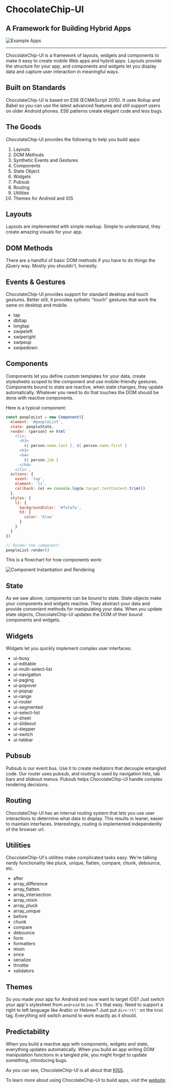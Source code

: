 ChocolateChip-UI
================

A Framework for Building Hybrid Apps
------------------------------------

![Example Apps](./examples/images/Landing-Page.png)

----------------------------------

ChocolateChip-UI is a framework of layouts, widgets and components to make it easy to create mobile Web apps and hybrid apps. Layouts provide the structure for your app, and components and widgets let you display data and capture user interaction in meaningful ways.

Built on Standards
------------------
ChocolateChip-UI is based on ES6 (ECMAScript 2015). It uses Rollup and Babel so you can use the latest advanced features and still support users on older Android phones. ES6 patterns create elegant code and less bugs.

The Goods
----------

ChocolateChip-UI provides the following to help you build apps:

1. Layouts
2. DOM Methods
3. Synthetic Events and Gestures
4. Components
5. State Object
6. Widgets
7. Pubsub
8. Routing
9. Utilities
10. Themes for Android and iOS

Layouts
-------
Layouts are implemented with simple markup. Simple to understand, they create amazing visuals for your app.

DOM Methods
-----------
There are a handful of basic DOM methods if you have to do things the jQuery way. Mostly you shouldn't, honestly.

Events &amp; Gestures
---------------------
ChocolateChip-UI provides support for standard desktop and touch gestures. Better still, it provides sythetic "touch" gestures that work the same on desktop and mobile.

* tap
* dbltap
* longtap
* swipeleft
* swiperight
* swipeup
* swipedown


Components
----------
Components let you define custom templates for your data, create stylesheets scoped to the component and use mobile-friendly gestures. Components bound to state are reactive, when state changes, they update automatically. Whatever you need to do that touches the DOM should be done with reactive components.

Here is a typical component:

```javascript
const peopleList = new Component({
  element: '#peopleList',
  state: peopleState,
  render: (person) => html`
    <li>;
      <h3>
        ${ person.name.last }, ${ person.name.first }
      <h3>
      <h4>
        ${ person.job }
      </h4>
    </li>`,
  actions: {
    event: 'tap',
    element: 'li',
    callback: (e) => console.log(e.target.textContent.trim())
  },
  styles: {
    li: {
      backgroundColor: '#fafafa',
      h3: {
        color: 'blue'
      }
    }
  }
})

// Render the component:
peopleList.render()
```

This is a flowchart for how components work:

![Component Instantiation and Rendering](./examples/images/component-lifecycle.png)

State
-----
As we saw above, components can be bound to state. State objects make your components and widgets reactive. They abstract your data and provide convenient methods for manipulating your data. When you update state objects, ChocolateChip-UI updates the DOM of their bound components and widgets.

Widgets
-------
Widgets let you quickly implement complex user interfaces:

* ui-busy
* ui-editable
* ui-multi-select-list
* ui-navigation
* ui-paging
* ui-popover
* ui-popup
* ui-range
* ui-router
* ui-segmented
* ui-select-list
* ui-sheet
* ui-slideout
* ui-stepper
* ui-switch
* ui-tabbar

Pubsub
------
Pubsub is our event bus. Use it to create mediators that decouple entangled code. Our router uses pubsub, and routing is used by navigation lists, tab bars and slideout menus. Pubsub helps ChocolateChip-UI handle complex rendering decisions.

Routing
-------
ChocolateChip-UI has an internal routing system that lets you use user interactions to determine what data to display. This results in leaner, easier to maintain interfaces. Interestingly, routing is implemented independently of the browser url.

Utilities
---------
ChocolateChip-UI's utilities make complicated tasks easy. We're talking nerdy functionality like pluck, unique, flatten, compare, chunk, debounce, etc.

* after
* array_difference
* array_flatten
* array_intersection
* array_mixin
* array_pluck
* array_unique
* before
* chunk
* compare
* debounce
* form
* formatters
* mixin
* once
* serialize
* throttle
* validators

Themes
------
So you made your app for Android and now want to target iOS? Just switch your app's stylesheet from `android` to  `ios`. It's that easy. Need to support a right to left language like Arabic or Hebrew? Just put `dir='rtl'` on the `html` tag. Everything will switch around to work exactly as it should.


Predictability
--------------
When you build a reactive app with components, widgets and state, everything updates automatically. When you build an app writing DOM manipulation functions in a tangled pile, you might forget to update something, introducing bugs.

As you can see, ChocolateChip-UI is all about that [KISS](https://en.wikipedia.org/wiki/KISS_principle).

To learn more about using ChocolateChip-UI to build apps, visit the [website](https://chocolatechip-ui.github.io).
